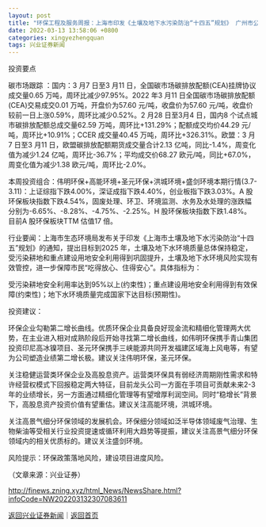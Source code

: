 ```yaml
---
layout: post
title: "环保工程及服务周报：上海市印发《土壤及地下水污染防治“十四五”规划》 广州市公示《污水系统总体规划(2021-2035年)》环境影响评价"
date: 2022-03-13 13:58:06 +0800
categories: xingyezhengquan
tags: 兴业证券新闻
---
```

<p>投资要点</p>
 <p>碳市场跟踪 ：国内：3 月7 日至3 月11 日，全国碳市场碳排放配额(CEA)挂牌协议成交量0.65 万吨，周环比减少97.95%。2022 年3 月11 日全国碳市场碳排放配额(CEA)交易成交0.01 万吨，开盘价为57.60 元/吨，收盘价为57.60 元/吨，收盘价较前一日上涨0.59%，周环比减少0.52%。2 月28 日至3月4 日，国内8 个试点城市碳排放配额总成交量62.59 万吨，周环比+131.29%；配额成交均价44.29 元/吨，周环比+10.91%；CCER 成交量40.45 万吨，周环比+326.31%。欧盟：3 月7 日至3 月11 日，欧盟碳排放配额期货成交量合计2.13 亿吨，同比-1.4%，周变化值为减少1.24 亿吨，周环比-36.7%；平均成交价68.27 欧元/吨，同比+67.0%，周变化值为减少1.38 欧元/吨，周环比-2.0%。</p>
 <p>本周投资组合：伟明环保+高能环境+圣元环保+洪城环境+盛剑环境本期行情(3.7-3.11)：上证综指下跌4.00%，深证成指下跌4.40%，创业板指下跌3.03%。A 股环保板块指数下跌4.54%，固废处理、环卫、环境监测、水务及水处理的涨跌幅分别为-6.65%、-8.28%、-4.75%、-2.25%。H 股环保板块指数下跌1.48%。目前A 股环保板块TTM 估值17 倍。</p>
 <p>行业要闻：上海市生态环境局发布关于印发《上海市土壤及地下水污染防治“十四五”规划》的通知，提出目标到2025 年，土壤及地下水环境质量总体保持稳定，受污染耕地和重点建设用地安全利用得到巩固提升，土壤及地下水环境风险实现有效管控，进一步保障市民“吃得放心、住得安心”。具体指标为：</p>
 <p>受污染耕地安全利用率达到95%以上(约束性)；重点建设用地安全利用得到有效保障(约束性)；地下水环境质量完成国家下达目标(预期性)。</p>
 <p>投资建议：</p>
 <p>环保企业勾勒第二增长曲线。优质环保企业具备良好现金流和精细化管理两大优势，在主业进入相对成熟阶段后开始寻找第二增长曲线，如伟明环保携手青山集团投资印尼高冰镍项目、圣元环保携手三峡能源共同开发福建区域海上风电等，有望为公司塑造业绩第二增长极。建议关注伟明环保，圣元环保。</p>
 <p>关注稳健运营类环保企业及高股息资产。运营类环保具有弱经济周期刚性需求和特许经营权模式下回报稳定两大特征，目前龙头公司一方面在手项目可贡献未来2-3 年的业绩增长，另一方面通过精细化管理等有望增厚利润空间。同时“稳增长”背景下，高股息资产投资价值有望重估。建议关注高能环境，洪城环境。</p>
 <p>关注高景气细分环保领域的发展机会。环保细分领域如泛半导体领域废气治理、生物柴油等受相关行业投资提速或循环利用大趋势等提振，建议关注高景气细分环保领域内的相关优质标的。建议关注盛剑环境。</p>
 <p>风险提示：环保政策落地风险，建设项目进度风险。</p><p class="em_media">（文章来源：兴业证券）</p>

<http://finews.zning.xyz/html_News/NewsShare.html?infoCode=NW202203132307083611>

[返回兴业证券新闻](//finews.withounder.com/category/xingyezhengquan.html)｜[返回首页](//finews.withounder.com/)